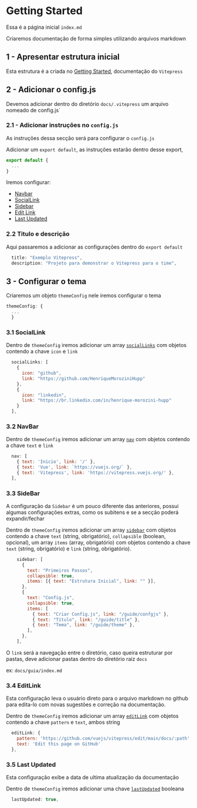 # Getting Started

Essa é a página inicial `index.md`

Criaremos documentação de forma simples utilizando arquivos markdown

## 1 - Apresentar estrutura inicial

Esta estrutura é a criada no [Getting Started](https://vitepress.vuejs.org/guide/getting-started), documentação do `Vitepress`

## 2 - Adicionar o config.js

Devemos adicionar dentro do diretório `docs/.vitepress` um arquivo nomeado de config.js`

### 2.1 - Adicionar instruções no `config.js`

As instruções dessa secção será para configurar o `config.js`

Adicionar um `export default`, as instruções estarão dentro desse export,

```js
export default {
  ...
}
```

Iremos configurar:

- [Navbar](https://vitepress.vuejs.org/guide/theme-nav)
- [SocialLink](https://vitepress.vuejs.org/config/theme-configs#sociallinks)
- [Sidebar](https://vitepress.vuejs.org/guide/theme-sidebar)
- [Edit Link](https://vitepress.vuejs.org/guide/theme-edit-link)
- [Last Updated](https://vitepress.vuejs.org/guide/theme-last-updated)



### 2.2 Titulo e descrição

Aqui passaremos a adicionar as configurações dentro do `export default`

```js
  title: "Exemplo Vitepress",
  description: "Projeto para demonstrar o Vitepress para o time",
```

## 3 - Configurar o tema

Criaremos um objeto `themeConfig` nele iremos configurar o tema

```js
themeConfig: {
  ...
  }
```

### 3.1 SocialLink

Dentro de `themeConfig` iremos adicionar um array [`socialLinks`](https://vitepress.vuejs.org/config/theme-configs#sociallinks) com objetos contendo a chave `icon` e `link`

```js
  socialLinks: [
    { 
      icon: "github", 
      link: "https://github.com/HenriqueMoroziniHupp" 
    },
    { 
      icon: "linkedin", 
      link: "https://br.linkedin.com/in/henrique-morozini-hupp" 
    }
  ],
```

### 3.2 NavBar

Dentro de `themeConfig` iremos adicionar um array [`nav`](https://vitepress.vuejs.org/guide/theme-nav) com objetos contendo a chave `text` e `link`

```js
  nav: [
    { text: 'Inicio', link: '/' },
    { text: 'Vue', link: `https://vuejs.org/` },
    { text: 'Vitepress', link: 'https://vitepress.vuejs.org/' },
  ],
```

### 3.3 SideBar

A configuração da `Sidebar` é um pouco diferente das anteriores, possui algumas configurações extras, como os subitens e se a secção poderá expandir/fechar

Dentro de `themeConfig` iremos adicionar um array [`sidebar`](https://vitepress.vuejs.org/guide/theme-sidebar) com objetos contendo a chave `text` (string, obrigatório), `collapsible` (boolean, opcional), um array `items` (array, obrigatório) com objetos contendo a chave `text` (string, obrigatório) e `link` (string, obrigatório).

```js
    sidebar: [
      {
        text: "Primeiros Passos",
        collapsible: true,
        items: [{ text: "Estrutura Inicial", link: "" }],
      },
      {
        text: "Config.js",
        collapsible: true,
        items: [
          { text: "Criar Config.js", link: "/guide/confgjs" },
          { text: "Título", link: "/guide/title" },
          { text: "Tema", link: "/guide/theme" },
        ],
      },
    ],
```

O `link` será a navegação entre o diretório, caso queira estruturar por pastas, deve adicionar pastas dentro do diretório raiz `docs`

ex: `docs/guia/index.md`

### 3.4 EditLink
Esta configuração leva o usuário direto para o arquivo markdown no github para edita-lo com novas sugestões e correção na documentação.

Dentro de `themeConfig` iremos adicionar um array [`editLink`](https://vitepress.vuejs.org/guide/theme-edit-link) com objetos contendo a chave `pattern` e `text`, ambos string

```js
  editLink: {
    pattern: 'https://github.com/vuejs/vitepress/edit/main/docs/:path',
    text: 'Edit this page on GitHub'
  },
```


### 3.5 Last Updated

Esta configuração exibe a data de ultima atualização da  documentação

Dentro de `themeConfig` iremos adicionar uma chave [`lastUpdated`](https://vitepress.vuejs.org/guide/theme-last-updated) booleana

```js
  lastUpdated: true,
```

